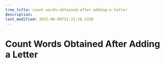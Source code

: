 ```yaml
---
tree_title: count-words-obtained-after-adding-a-letter
description: 
last_modified: 2022-06-09T21:23:28.2328
---
```


# Count Words Obtained After Adding a Letter
